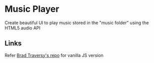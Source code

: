 # Music Player

Create beautiful UI to play music stored in the "music folder" using the HTML5 audio API

## Links

Refer [Brad Traversy's repo](https://github.com/bradtraversy/vanillawebprojects/tree/master/music-player) for vanilla JS version